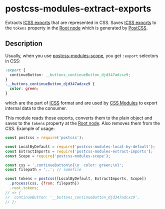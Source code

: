 postcss-modules-extract-exports
===============================

Extracts [ICSS&nbsp;exports](https://github.com/css-modules/icss#export) that are represented in CSS. Saves [ICSS&nbsp;exports](https://github.com/css-modules/icss#export) to the `tokens` property in the [Root&nbsp;node](https://github.com/postcss/postcss/blob/master/docs/api.md#root-node) which is generated by [PostCSS](https://github.com/postcss/postcss).

## Description

Usually, when you use [postcss-modules-scope](https://github.com/css-modules/postcss-modules-scope), you get `:export` selectors in CSS:

```css
:export {
  continueButton: __buttons_continueButton_djd347adcxz9;
}
.__buttons_continueButton_djd347adcxz9 {
  color: green;
}
```

which are the part of [ICSS](https://github.com/css-modules/icss#export) format and are used by [CSS&nbsp;Modules](https://github.com/css-modules/css-modules) to export internal data to the consumer.

This module reads those exports, converts them to the plain object and saves to the `tokens` property at the [Root&nbsp;node](https://github.com/postcss/postcss/blob/master/docs/api.md#root-node). Also removes them from the CSS. Example of usage:

```javascript
const postcss = require('postcss');

const LocalByDefault = require('postcss-modules-local-by-default');
const ExtractImports = require('postcss-modules-extract-imports');
const Scope = require('postcss-modules-scope');

const css = '.continueButton\n{\n  color: green;\n}';
const filepath = '..'; // somefile

const tokens = postcss([LocalByDefault, ExtractImports, Scope])
  .process(css, {from: filepath})
  .root.tokens;
// => {
//  continueButton: '__buttons_continueButton_djd347adcxz9',
// };
```
